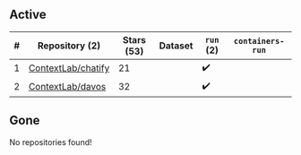 ## Active
| # | Repository (2) | Stars (53) | Dataset | `run` (2) | `containers-run` |
| --- | --- | --- | --- | --- | --- |
| 1 | [ContextLab/chatify](https://github.com/ContextLab/chatify) | 21 |  | :heavy_check_mark: |  |
| 2 | [ContextLab/davos](https://github.com/ContextLab/davos) | 32 |  | :heavy_check_mark: |  |

## Gone
No repositories found!
